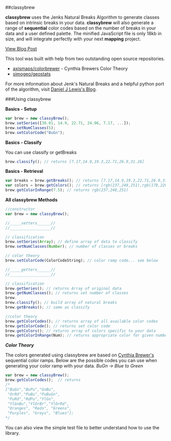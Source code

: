 ##classybrew

**classybrew** uses the Jenks Natural Breaks Algorithm to generate classes based on intrinsic breaks in your data.  **classybrew** will also generate a range of **sequential** color codes based on the number of breaks in your data and a user defined palette.  The minified JavaScript file is only 18kb in size, and will integrate perfectly with your next **mapping** project.

[View Blog Post](http://tannerjt.github.io/geotanner/javascript/color-theory/2014/10/29/classybrew-jenks-heart-colorbrewer.html)

This tool was built with help from two outstanding open source repositories.

+ [axismaps/colorbrewer](https://github.com/axismaps/colorbrewer) - Cynthia Brewers Color Theory
+ [simogeo/geostats](https://github.com/simogeo/geostats)

For more information about Jenk's Natural Breaks and a helpful python port of the algorithm, visit [Daniel J Lewis's Blog](http://danieljlewis.org/2010/06/07/jenks-natural-breaks-algorithm-in-python/).

###Using classybrew

**Basics - Setup**

```javascript
var brew = new classyBrew();
brew.setSeries([30.01, 14.9, 22.71, 24.96, 7.17, ...]);
brew.setNumClasses(5);
brew.setColorCode("BuGn");
```

**Basics - Classify**

You can use classify or getBreaks

```javascript
brew.classify(); // returns [7.17,14.9,19.3,22.71,26.9,31.26]
```

**Basics - Retrieval**

```javascript
var breaks = brew.getBreaks(); // returns [7.17,14.9,19.3,22.71,26.9,31.26]
var colors = brew.getColors(); // returns [rgb(237,248,251),rgb(178,226,226),rgb(102,194,164),rgb(44,162,95),rgb(0,109,44)]
brew.getColorInRange(7.5); // returns rgb(237,248,251)
```

**All classybrew Methods**

```javascript
//constructor
var brew = new classyBrew();

//_____setters______//
//__________________//

// classification
brew.setSeries(Array); // define array of data to classify
brew.setNumClasses(Number); // number of classes or breaks

// color theory
brew.setColorCode(ColorCodeString); // color ramp code... see below

//_____getters______//
//__________________//

// classification
brew.getSeries(); // returns Array of original data
brew.getNumClasses(); // returns set number of classes
brew.
brew.classify(); // build array of natural breaks
brew.getBreaks(); // same as classify

//color theory
brew.getColorCodes(); // returns array of all available color codes
brew.getColorCode(); // returns set color code
brew.getColors(); // returns array of colors specific to your data
brew.getColorInRange(Num); // returns appropriate color for given number
```

***Color Theory***

The colors generated using classybrew are based on [Cynthia Brewer's](http://colorbrewer2.org/) sequential color ramps.  Below are the possible codes you can use when generating your color ramp with your data.  *BuGn -> Blue to Green*

```javascript
var brew = new classyBrew();
brew.getColorCodes();  // returns
/*
["BuGn","BuPu","GnBu",
 "OrRd","PuBu","PuBuGn",
 "PuRd","RdPu","YlGn",
 "YlGnBu","YlOrBr","YlOrRd", 
 "Oranges", "Reds", "Greens",
 "Purples", "Greys", "Blues"];
*/
```

You can also view the simple test file to better understand how to use the library.